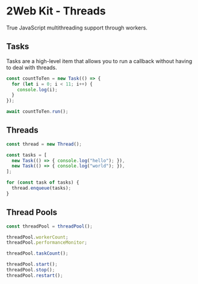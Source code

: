 # 2Web Kit - Threads

True JavaScript multithreading support through workers.

## Tasks

Tasks are a high-level item that allows you to run a callback without having to
deal with threads.

```ts
const countToTen = new Task(() => {
  for (let i = 0; i < 11; i++) {
    console.log(i);
  }
});

await countToTen.run();
```

## Threads

```ts
const thread = new Thread();

const tasks = [
  new Task(() => { console.log("hello"); }),
  new Task(() => { console.log("world"); }),
];

for (const task of tasks) {
  thread.enqueue(tasks);
}
```

## Thread Pools

```ts
const threadPool = threadPool();

threadPool.workerCount;
threadPool.performanceMonitor;

threadPool.taskCount();

threadPool.start();
threadPool.stop();
threadPool.restart();
```
